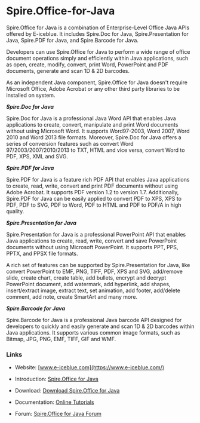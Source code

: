 # Spire.Office-for-Java
Spire.Office for Java is a combination of Enterprise-Level Office Java APIs offered by E-iceblue. It includes Spire.Doc for Java, Spire.Presentation for Java, Spire.PDF for Java, and Spire.Barcode for Java. 

Developers can use Spire.Office for Java to perform a wide range of office document operations simply and efficiently within Java applications, such as open, create, modify, convert, print Word, PowerPoint and PDF documents, generate and scan 1D & 2D barcodes. 

As an independent Java component, Spire.Office for Java doesn't require Microsoft Office, Adobe Acrobat or any other third party libraries to be installed on system.

***Spire.Doc for Java***

Spire.Doc for Java is a professional Java Word API that enables Java applications to create, convert, manipulate and print Word documents without using Microsoft Word. It supports Word97-2003, Word 2007, Word 2010 and Word 2013 file formats. Moreover, Spire.Doc for Java offers a series of conversion features such as convert Word 97/2003/2007/2010/2013 to TXT, HTML and vice versa, convert Word to PDF, XPS, XML and SVG.

***Spire.PDF for Java***

Spire.PDF for Java is a feature rich PDF API that enables Java applications to create, read, write, convert and print PDF documents without using Adobe Acrobat. It supports PDF version 1.2 to version 1.7. Additionally, Spire.PDF for Java can be easily applied to convert PDF to XPS, XPS to PDF, PDF to SVG, PDF to Word, PDF to HTML and PDF to PDF/A in high quality.

***Spire.Presentation for Java***

Spire.Presentation for Java is a professional PowerPoint API that enables Java applications to create, read, write, convert and save PowerPoint documents without using Microsoft PowerPoint. It supports PPT, PPS, PPTX, and PPSX file formats.

A rich set of features can be supported by Spire.Presentation for Java, like convert PowerPoint to EMF, PNG, TIFF, PDF, XPS and SVG, add/remove slide, create chart, create table, add bullets, encrypt and decrypt PowerPoint document, add watermark, add hyperlink, add shapes, insert/extract image, extract text, set animation, add footer, add/delete comment, add note, create SmartArt and many more.

***Spire.Barcode for Java***

Spire.Barcode for Java is a professional Java barcode API designed for developers to quickly and easily generate and scan 1D & 2D barcodes within Java applications. It supports various common image formats, such as Bitmap, JPG, PNG, EMF, TIFF, GIF and WMF.

### Links

*  Website: [www.e-iceblue.com](https://www.e-iceblue.com/)  

*  Introduction: [Spire.Office for Java](https://www.e-iceblue.com/Introduce/office-for-java.html)

*  Download: [Download Spire.Office for Java](https://www.e-iceblue.com/Download/office-for-java.html)

*  Documentation: [Online Tutorials](https://www.e-iceblue.com/Tutorials/JAVA.html)

*  Forum: [Spire.Office for Java Forum](https://www.e-iceblue.com/forum)
